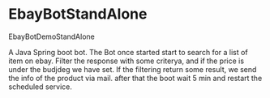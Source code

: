 # EbayBotStandAlone
EbayBotDemoStandAlone

A Java Spring boot bot.
The Bot once started start to search for a list of item on ebay.
Filter the response with some criterya, and if the price is under the budjdeg we have set.
If the filtering return some result, we send the info of the product via mail.
after that the boot wait 5 min and restart the scheduled service.

